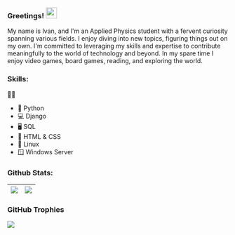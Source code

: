 <h3>Greetings! <img src="https://static.wikia.nocookie.net/wowpedia/images/e/e7/Tauren_Dancing.gif/revision/latest/scale-to-width-down/250?cb=20090606164129" width="25" /></h3>

My name is Ivan, and I'm an Applied Physics student with a fervent curiosity spanning various fields. I enjoy diving into new topics, figuring things out on my own. I'm committed to leveraging my skills and expertise to contribute meaningfully to the world of technology and beyond. In my spare time I enjoy video games, board games, reading, and exploring the world.

<h3>Skills:</h3>

👨‍💻


- 🐍 Python
- 💻 Django
- 🖥️ SQL
- 📑 HTML & CSS
- 🐧 Linux
- 🪟 Windows Server

<h3>Github Stats:</h3>

| <a href="#"><img align="center" src="https://github-readme-stats.vercel.app/api?username=ivanthreetimes&count_private=true&show_icons=true&theme=dark" /></a> | <a href="#"><img align="center" src="https://github-readme-stats.vercel.app/api/top-langs/?username=ivanthreetimes&layout=compact&theme=dark"/></a> |
| ------------- | ------------- |


<h3>GitHub Trophies</h3>

<a href="#"><img align="center" src="https://github-profile-trophy.vercel.app/?username=ryo-ma&theme=juicyfresh" /></a>


